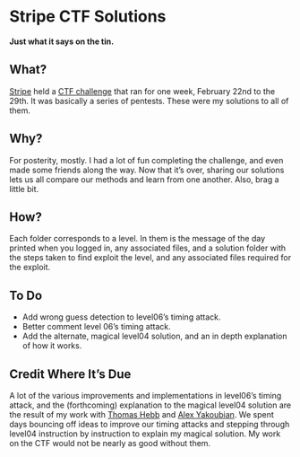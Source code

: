 # Stripe CTF Solutions
**Just what it says on the tin.**

## What?
[Stripe](https://stripe.com/) held a [CTF challenge](https://stripe.com/blog/capture-the-flag) that ran for one week, February 22nd to the 29th. It was basically a series of pentests. These were my solutions to all of them.

## Why?
For posterity, mostly. I had a lot of fun completing the challenge, and even made some friends along the way. Now that it’s over, sharing our solutions lets us all compare our methods and learn from one another. Also, brag a little bit.

## How?
Each folder corresponds to a level. In them is the message of the day printed when you logged in, any associated files, and a solution folder with the steps taken to find exploit the level, and any associated files required for the exploit.

## To Do
* Add wrong guess detection to level06’s timing attack.
* Better comment level 06’s timing attack.
* Add the alternate, magical level04 solution, and an in depth explanation of how it works.

## Credit Where It’s Due
A lot of the various improvements and implementations in level06’s timing attack, and the (forthcoming) explanation to the magical level04 solution are the result of my work with [Thomas Hebb](https://github.com/tchebb) and [Alex Yakoubian](https://github.com/alex3). We spent days bouncing off ideas to improve our timing attacks and stepping through level04 instruction by instruction to explain my magical solution. My work on the CTF would not be nearly as good without them.